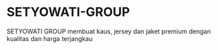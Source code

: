 # SETYOWATI-GROUP
SETYOWATI GROUP membuat kaus, jersey dan jaket premium dengan kualitas dan harga terjangkau
